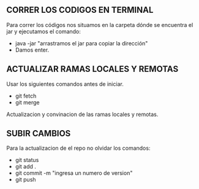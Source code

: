 ## CORRER LOS CODIGOS EN TERMINAL
Para correr los códigos nos situamos en la carpeta dónde se encuentra el jar y ejecutamos el comando:
- java -jar "arrastramos el jar para copiar la dirección"
- Damos enter.

## ACTUALIZAR RAMAS LOCALES Y REMOTAS
Usar los siguientes comandos antes de iniciar.
- git fetch
- git merge
  
Actualizacion y convinacion de las ramas locales y remotas.


## SUBIR CAMBIOS
Para la actualizacion de el repo no olvidar los comandos: 
- git status  
- git add .  
- git commit -m "ingresa un numero de version"
- git push
